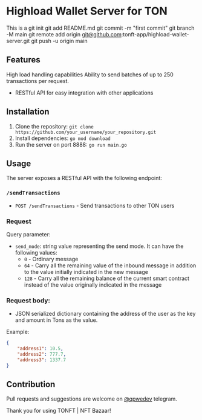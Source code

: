 # Highload Wallet Server for TON
This is a git init
git add README.md
git commit -m "first commit"
git branch -M main
git remote add origin git@github.com:tonft-app/highload-wallet-server.git
git push -u origin main

## Features
High load handling capabilities
Ability to send batches of up to 250 transactions per request.
- RESTful API for easy integration with other applications

## Installation
1. Clone the repository: `git clone https://github.com/your_username/your_repository.git`
1. Install dependencies: `go mod download`
1. Run the server on port 8888: `go run main.go`

## Usage
The server exposes a RESTful API with the following endpoint:

### `/sendTransactions`
- `POST /sendTransactions` - Send transactions to other TON users
### Request
Query parameter:

- `send_mode`: string value representing the send mode. It can have the following values:
    - `0` -	Ordinary message
    - `64` - Carry all the remaining value of the inbound message in addition to the value initially indicated in the new message
    - `128` - Carry all the remaining balance of the current smart contract instead of the value originally indicated in the message

### Request body:
- JSON serialized dictionary containing the address of the user as the key and amount in Tons as the value.

Example:
```json
{
    "address1": 10.5,
    "address2": 777.7,
    "address3": 1337.7
}
```

## Contribution
Pull requests and suggestions are welcome on [@qpwedev](https://t.me/qpwedev) telegram.

Thank you for using TONFT | NFT Bazaar!